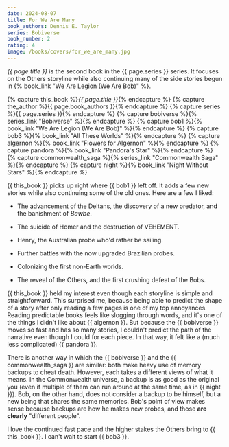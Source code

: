 ```yaml
---
date: 2024-08-07
title: For We Are Many
book_authors: Dennis E. Taylor
series: Bobiverse
book_number: 2
rating: 4
image: /books/covers/for_we_are_many.jpg
---
```


<cite class="book-title">{{ page.title }}</cite> is the second book in the
<span class="book-series">{{ page.series }}</span> series. It focuses on the
Others storyline while also continuing many of the side stories begun in {% book_link "We Are Legion (We Are Bob)" %}.

{% capture this_book %}<cite class="book-title">{{ page.title }}</cite>{% endcapture %}
{% capture the_author %}<span class="author-name">{{ page.book_authors }}</span>{% endcapture %}
{% capture series %}<span class="book-series">{{ page.series }}</span>{% endcapture %}
{% capture bobiverse %}{% series_link "Bobiverse" %}{% endcapture %}
{% capture bob1 %}{% book_link "We Are Legion (We Are Bob)" %}{% endcapture %}
{% capture bob3 %}{% book_link "All These Worlds" %}{% endcapture %}
{% capture algernon %}{% book_link "Flowers for Algernon" %}{% endcapture %}
{% capture pandora %}{% book_link "Pandora's Star" %}{% endcapture %}
{% capture commonwealth_saga %}{% series_link "Commonwealth Saga" %}{% endcapture %}
{% capture night  %}{% book_link "Night Without Stars" %}{% endcapture %}

{{ this_book }} picks up right where {{ bob1 }} left off. It adds a few new
stories while also continuing some of the old ones. Here are a few I liked:

- The advancement of the Deltans, the discovery of a new predator, and the
  banishment of _Bawbe_.

- The suicide of Homer and the destruction of VEHEMENT.

- Henry, the Australian probe who'd rather be sailing.

- Further battles with the now upgraded Brazilian probes.

- Colonizing the first non-Earth worlds.

- The reveal of the Others, and the first crushing defeat of the Bobs.

{{ this_book }} held my interest even though each storyline is simple and
straightforward. This surprised me, because being able to predict the shape of
a story after only reading a few pages is one of my top annoyances. Reading
predictable books feels like slogging through words, and it's one of the
things I didn't like about {{ algernon }}. But because the {{ bobiverse }}
moves so fast and has so many stories, I couldn't predict the path of the
narrative even though I could for each piece. In that way, it felt like a
(much less complicated) {{ pandora }}.

There is another way in which the {{ bobiverse }} and the {{ commonwealth_saga
}} are similar: both make heavy use of memory backups to cheat death. However,
each takes a different views of what it means. In the Commonwealth universe, a
backup is as good as the original you (even if multiple of them can run around
at the same time, as in {{ night }}). Bob, on the other hand, does not
consider a backup to be himself, but a new being that shares the same
memories. Bob's point of view makes sense because backups are how he makes new
probes, and those **are clearly** "different people".

I love the continued fast pace and the higher stakes the Others bring to {{
this_book }}. I can't wait to start {{ bob3 }}.
